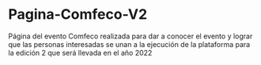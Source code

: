 # Pagina-Comfeco-V2
Página del evento Comfeco realizada para dar a conocer el evento y lograr que las personas interesadas se unan a la ejecución de la plataforma para la edición 2 que será llevada en el año 2022
